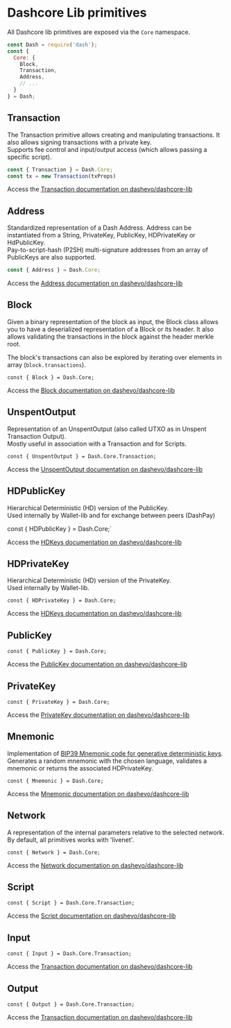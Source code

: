 # Dashcore Lib primitives

All Dashcore lib primitives are exposed via the `Core` namespace.

```js
const Dash = require('dash');
const {
  Core: {
    Block,
    Transaction,
    Address,
    // ...
  }
} = Dash;
```

## Transaction 

The Transaction primitive allows creating and manipulating transactions. It also allows signing transactions with a private key.  
Supports fee control and input/output access (which allows passing a specific script).

```js
const { Transaction } = Dash.Core;
const tx = new Transaction(txProps)
```

Access the [Transaction documentation on dashevo/dashcore-lib](https://github.com/dashevo/dashcore-lib/blob/master/docs/core-concepts/transaction.md)

## Address

Standardized representation of a Dash Address. Address can be instantiated from a String, PrivateKey, PublicKey, HDPrivateKey or HdPublicKey.  
Pay-to-script-hash (P2SH) multi-signature addresses from an array of PublicKeys are also supported.  

```js
const { Address } = Dash.Core;
```

Access the [Address documentation on dashevo/dashcore-lib](https://github.com/dashevo/dashcore-lib/blob/master/docs/core-concepts/address.md)

## Block

Given a binary representation of the block as input, the Block class allows you to have a deserialized representation of a Block or its header. It also allows validating the transactions in the block against the header merkle root.

The block's transactions can also be explored by iterating over elements in array (`block.transactions`).  

`const { Block } = Dash.Core;`

Access the [Block documentation on dashevo/dashcore-lib](https://github.com/dashevo/dashcore-lib/blob/master/docs/core-concepts/block.md)

## UnspentOutput

Representation of an UnspentOutput (also called UTXO as in Unspent Transaction Output).  
Mostly useful in association with a Transaction and for Scripts. 

`const { UnspentOutput } = Dash.Core.Transaction;`

Access the [UnspentOutput documentation on dashevo/dashcore-lib](https://github.com/dashevo/dashcore-lib/blob/master/docs/core-concepts/unspentoutput.md)

## HDPublicKey

Hierarchical Deterministic (HD) version of the PublicKey.  
Used internally by Wallet-lib and for exchange between peers (DashPay)

const { HDPublicKey } = Dash.Core;`

Access the [HDKeys documentation on dashevo/dashcore-lib](https://github.com/dashevo/dashcore-lib/blob/master/docs/core-concepts/hierarchical.md#hdpublickey)

## HDPrivateKey

Hierarchical Deterministic (HD) version of the PrivateKey.  
Used internally by Wallet-lib.

`const { HDPrivateKey } = Dash.Core;`

Access the [HDKeys documentation on dashevo/dashcore-lib](https://github.com/dashevo/dashcore-lib/blob/master/docs/core-concepts/hierarchical.md#hdprivatekey)

## PublicKey

`const { PublicKey } = Dash.Core;`

Access the [PublicKey documentation on dashevo/dashcore-lib](https://github.com/dashevo/dashcore-lib/blob/master/docs/core-concepts/publickey.md)

## PrivateKey

`const { PrivateKey } = Dash.Core;`

Access the [PrivateKey documentation on dashevo/dashcore-lib](https://github.com/dashevo/dashcore-lib/blob/master/docs/core-concepts/privatekey.md)

## Mnemonic

Implementation of [BIP39 Mnemonic code for generative deterministic keys](https://github.com/bitcoin/bips/blob/master/bip-0039.mediawiki).  
Generates a random mnemonic with the chosen language, validates a mnemonic or returns the associated HDPrivateKey.  

`const { Mnemonic } = Dash.Core;`

Access the [Mnemonic documentation on dashevo/dashcore-lib](https://github.com/dashevo/dashcore-lib/blob/master/docs/core-concepts/mnemonic.md)

## Network

A representation of the internal parameters relative to the selected network. By default, all primitives works with 'livenet'.

`const { Network } = Dash.Core;`


Access the [Network documentation on dashevo/dashcore-lib](https://github.com/dashevo/dashcore-lib/blob/master/docs/core-concepts/networks.md)

## Script

`const { Script } = Dash.Core.Transaction;`

Access the [Script documentation on dashevo/dashcore-lib](https://github.com/dashevo/dashcore-lib/blob/master/docs/core-concepts/script.md)


## Input

`const { Input } = Dash.Core.Transaction;`

Access the [Transaction documentation on dashevo/dashcore-lib](https://github.com/dashevo/dashcore-lib/blob/master/docs/core-concepts/transaction.md#adding-inputs)


## Output

`const { Output } = Dash.Core.Transaction;`

Access the [Transaction documentation on dashevo/dashcore-lib](https://github.com/dashevo/dashcore-lib/blob/master/docs/core-concepts/transaction.md#handling-outputs)
